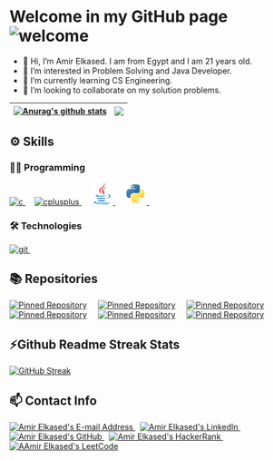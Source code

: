 <!--
<div align="center">
  <img src="https://raw.githubusercontent.com/arasgungore/arasgungore/main/gifs/Aras_Gungore.gif" alt="Aras Gungore" width="433" height="74" />
</div>
-->

# Welcome in my GitHub page  <img src="https://raw.githubusercontent.com/arasgungore/arasgungore/main/gifs/waving_hand.gif" alt="welcome" width="33" height="33" />

- 👋 Hi, I’m Amir Elkased. I am from Egypt and I am 21 years old.
- 👀 I’m interested in Problem Solving and Java Developer. 
- 🌱 I’m currently learning CS Engineering.
- 💞️ I’m looking to collaborate on my solution problems.

| <a href="https://github.com/amirelkased/github-readme-stats"><img align="center" src="https://github-readme-stats.vercel.app/api?username=amirelkased&show_icons=true&include_all_commits=true&theme=blue-green&hide_border=true" alt="Anurag's github stats" /></a> | <a href="https://github.com/amirelkased/github-readme-stats"><img align="center" src="https://github-readme-stats.vercel.app/api/top-langs/?username=amirelkased&layout=compact&theme=buefy&hide_border=true" /></a> |
| ------------- | ------------- |






## ⚙ Skills


### 👨‍💻 Programming

<div align="left">
  <a href="https://www.cprogramming.com" target="_blank" rel="noreferrer"> <img src="https://raw.githubusercontent.com/arasgungore/arasgungore/main/icons/c.svg" alt="c" width="40" height="40" /> </a>
  &nbsp; &nbsp;
  <a href="https://www.cplusplus.com" target="_blank" rel="noreferrer"> <img src="https://raw.githubusercontent.com/arasgungore/arasgungore/main/icons/cplusplus.svg" alt="cplusplus" width="40" height="40" /> </a>
  &nbsp; &nbsp;
  <a href="https://www.java.com" target="_blank" rel="noreferrer"> <img src="https://raw.githubusercontent.com/devicons/devicon/master/icons/java/java-original.svg" alt="java" width="40" height="40" /> </a>
  &nbsp; &nbsp;
  <a href="https://www.python.org" target="_blank" rel="noreferrer"> <img src="https://raw.githubusercontent.com/devicons/devicon/master/icons/python/python-original.svg" alt="python" width="40" height="40" /> </a>
  &nbsp; &nbsp;
</div>



### 🛠 Technologies

<div align="left">
  <a href="https://git-scm.com" target="_blank" rel="noreferrer"> <img src="https://raw.githubusercontent.com/arasgungore/arasgungore/main/icons/git.svg" alt="git" width="40" height="40" /> </a>
  &nbsp;
</div>




## 📚 Repositories

[![Pinned Repository](https://github-readme-stats.vercel.app/api/pin/?username=amirelkased&repo=Bulls-and-Cows&theme=nightowl)](https://github.com/amirelkased/Bulls-and-Cows)
&nbsp; &nbsp;
[![Pinned Repository](https://github-readme-stats.vercel.app/api/pin/?username=amirelkased&repo=Amazing_Numbers&theme=nightowl)](https://github.com/amirelkased/Amazing_Numbers)
&nbsp; &nbsp;
[![Pinned Repository](https://github-readme-stats.vercel.app/api/pin/?username=amirelkased&repo=Cinema-Room-Manager&theme=nightowl)](https://github.com/amirelkased/Cinema-Room-Manager)
&nbsp; &nbsp;
[![Pinned Repository](https://github-readme-stats.vercel.app/api/pin/?username=amirelkased&repo=CoffeeMachine&theme=nightowl)](https://github.com/amirelkased/CoffeeMachine)
&nbsp; &nbsp;
[![Pinned Repository](https://github-readme-stats.vercel.app/api/pin/?username=amirelkased&repo=Simple-Tic-Tac-Toe&theme=nightowl)](https://github.com/amirelkased/Simple-Tic-Tac-Toe)
&nbsp; &nbsp;
[![Pinned Repository](https://github-readme-stats.vercel.app/api/pin/?username=amirelkased&repo=Bootcamp_Learning_python&theme=nightowl)](https://github.com/amirelkased/Bootcamp_Learning_python)

## ⚡Github Readme Streak Stats

[![GitHub Streak](https://streak-stats.demolab.com/?user=amirelkased&theme=github-dark)](https://git.io/streak-stats)

## 📫 Contact Info 

<div align="left">
  <a href="mailto:amirelkased8558@gmail.com" target="_blank" rel="noreferrer"> <img alt="Amir Elkased's E-mail Address" src="https://img.shields.io/badge/E&#8209;mail-D14836?style=for-the-badge&logo=gmail&logoColor=white" /> </a>
  &nbsp;
  <a href="https://www.linkedin.com/in/amirelkased" target="_blank" rel="noreferrer"> <img alt="Amir Elkased's LinkedIn" src="https://img.shields.io/badge/LinkedIn-0077B5?style=for-the-badge&logo=linkedin&logoColor=white" /> </a>
  &nbsp;
  <a href="https://github.com/amirelkased" target="_blank" rel="noreferrer"> <img alt="Amir Elkased's GitHub" src="https://img.shields.io/badge/GitHub-100000?style=for-the-badge&logo=github&logoColor=white" /> </a>
  &nbsp;
  <a href="https://www.hackerrank.com/amirelkased" target="_blank" rel="noreferrer"> <img alt="Amir Elkased's HackerRank" src="https://img.shields.io/badge/HackerRank-2EC866?style=for-the-badge&logo=HackerRank&logoColor=white" /> </a>
  &nbsp;
  <a href="https://leetcode.com/amirelkased" target="_blank" rel="noreferrer"> <img alt="AAmir Elkased's LeetCode" src="https://img.shields.io/badge/LeetCode-FFA116?style=for-the-badge&logo=LeetCode&logoColor=black" /> </a>
</div>
<br>

</b>

<!---
amirelkased/amirelkased is a ✨ special ✨ repository because its `README.md` (this file) appears on your GitHub profile.
You can click the Preview link to take a look at your changes.
--->
